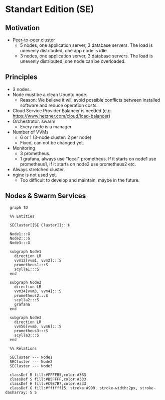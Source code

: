 # Standart Edition (SE)

## Motivation

- [Peer-to-peer cluster](https://github.com/voedger/voedger/issues/1891)
  - 5 nodes, one application server, 3 database servers. The load is unevenly distributed, one app node is idle.
  - 3 nodes, one application server, 3 database servers. The load is unevenly distributed, one node can be overloaded.

## Principles

- 3 nodes.
- Node must be a clean Ubuntu node.
  - Reason: We believe it will avoid possible conflicts between installed software and reduce operation costs.
- Cloud Service Provider Balancer is needed (e.g.  https://www.hetzner.com/cloud/load-balancer)
- Orchestrator: swarm
  - Every node is a manager
- Number of VVMs
  - 6 or 1 (3-node cluster: 2 per node).
  - Fixed, can not be changed yet.
- Monitoring
  - 3 prometheus.
  - 1  grafana, always use "local" prometheus. If it starts on node1 use prometheus1, If it starts on node2 use prometheus2 etc.
- Always stretched cluster.
- nginx is not used yet.
  - Too difficult to develop and maintain, maybe in the future.

## Nodes & Swarm Services

```mermaid
  graph TD

  %% Entities

  SECluster[[SE Cluster]]:::H

  Node1:::G
  Node2:::G
  Node3:::G

  subgraph Node1
    direction LR
    vvm12[vvm1, vvm2]:::S
    prometheus1:::S
    scylla1:::S
  end

  subgraph Node2
    direction LR
    vvm34[vvm3, vvm4]:::S
    prometheus2:::S
    scylla2:::S
    grafana
  end

  subgraph Node3
    direction LR
    vvm56[vvm5, vvm6]:::S
    prometheus3:::S
    scylla3:::S
  end

  %% Relations

  SECluster --- Node1
  SECluster --- Node2
  SECluster --- Node3

  classDef B fill:#FFFFB5,color:#333
  classDef S fill:#B5FFFF,color:#333
  classDef H fill:#C9E7B7,color:#333
  classDef G fill:#ffffff15, stroke:#999, stroke-width:2px, stroke-dasharray: 5 5  
  
```  